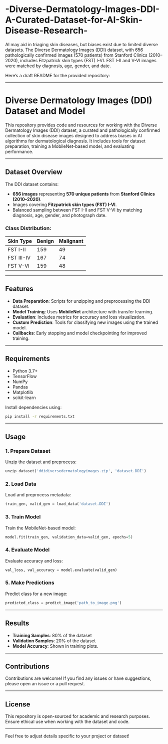 # -Diverse-Dermatology-Images-DDI-A-Curated-Dataset-for-AI-Skin-Disease-Research-
AI may aid in triaging skin diseases, but biases exist due to limited diverse datasets. The Diverse Dermatology Images (DDI) dataset, with 656 pathologically confirmed images (570 patients) from Stanford Clinics (2010–2020), includes Fitzpatrick skin types (FST) I-VI. FST I-II and V-VI images were matched by diagnosis, age, gender, and date.


Here’s a draft README for the provided repository:

---

# Diverse Dermatology Images (DDI) Dataset and Model

This repository provides code and resources for working with the Diverse Dermatology Images (DDI) dataset, a curated and pathologically confirmed collection of skin disease images designed to address biases in AI algorithms for dermatological diagnosis. It includes tools for dataset preparation, training a MobileNet-based model, and evaluating performance.

---

## Dataset Overview

The DDI dataset contains:
- **656 images** representing **570 unique patients** from **Stanford Clinics (2010–2020)**.
- Images covering **Fitzpatrick skin types (FST) I-VI**.
- Balanced sampling between FST I-II and FST V-VI by matching diagnosis, age, gender, and photograph date.

### Class Distribution:
| Skin Type | Benign | Malignant |
|-----------|--------|-----------|
| FST I-II  | 159    | 49        |
| FST III-IV| 167    | 74        |
| FST V-VI  | 159    | 48        |

---

## Features

- **Data Preparation**: Scripts for unzipping and preprocessing the DDI dataset.
- **Model Training**: Uses **MobileNet** architecture with transfer learning.
- **Evaluation**: Includes metrics for accuracy and loss visualization.
- **Custom Prediction**: Tools for classifying new images using the trained model.
- **Callbacks**: Early stopping and model checkpointing for improved training.

---

## Requirements

- Python 3.7+
- TensorFlow
- NumPy
- Pandas
- Matplotlib
- scikit-learn

Install dependencies using:
```bash
pip install -r requirements.txt
```

---

## Usage

### 1. Prepare Dataset
Unzip the dataset and preprocess:
```python
unzip_dataset('ddidiversedermatologyimages.zip', 'dataset.DDI')
```

### 2. Load Data
Load and preprocess metadata:
```python
train_gen, valid_gen = load_data('dataset.DDI')
```

### 3. Train Model
Train the MobileNet-based model:
```python
model.fit(train_gen, validation_data=valid_gen, epochs=5)
```

### 4. Evaluate Model
Evaluate accuracy and loss:
```python
val_loss, val_accuracy = model.evaluate(valid_gen)
```

### 5. Make Predictions
Predict class for a new image:
```python
predicted_class = predict_image('path_to_image.png')
```

---

## Results

- **Training Samples**: 80% of the dataset
- **Validation Samples**: 20% of the dataset
- **Model Accuracy**: Shown in training plots.

---

## Contributions

Contributions are welcome! If you find any issues or have suggestions, please open an issue or a pull request.

---

## License

This repository is open-sourced for academic and research purposes. Ensure ethical use when working with the dataset and code.

---

Feel free to adjust details specific to your project or dataset!
